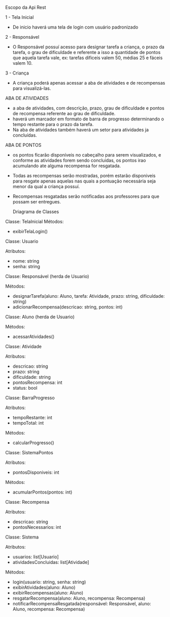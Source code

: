 

Escopo da Api Rest

1 - Tela Inicial 

- De inicio haverá uma tela de login com usuário padronizado

2 - Responsável

- O Responsável possuí acesso para designar tarefa a criança, o prazo da tarefa, o grau de dificuldade e referente a isso a quantidade de pontos que aquela tarefa vale, ex: tarefas dificeis valem 50, médias 25 e fáceis valem 10. 


3 - Criança
- A criança poderá apenas acessar a aba de atividades e de recompensas para visualizá-las. 

ABA DE ATIVIDADES 

- a aba de atividades, com descrição, prazo, grau de dificuldade e pontos de recompensa referente ao grau de dificuldade.
- haverá um marcador em formato de barra de progresso determinando o tempo restante para o prazo da tarefa. 
- Na aba de atividades também haverá um setor para atividades ja concluídas.

ABA DE PONTOS

- os pontos ficarão disponíveis no cabeçalho para serem visualizados, e conforme as atividades forem sendo concluidas, os pontos irao acumulando ate alguma recompensa for resgatada.
- Todas as recompensas serão mostradas, porém estarão disponiveis para resgate apenas aquelas nas quais a pontuação necessária seja menor da qual a criança possuí. 
- Recompensas resgatadas serão notificadas aos professores para que possam ser entregues. 


  Driagrama de Classes
  
Classe: TelaInicial
Métodos:
- exibirTelaLogin()


Classe: Usuario

Atributos:
- nome: string
- senha: string
 
Classe: Responsável (herda de Usuario)

Métodos:
- designarTarefa(aluno: Aluno, tarefa: Atividade, prazo: string, dificuldade: string)
- adicionarRecompensa(descricao: string, pontos: int)

Classe: Aluno (herda de Usuario)

Métodos:
- acessarAtividades()

Classe: Atividade

Atributos:
- descricao: string
- prazo: string
- dificuldade: string
- pontosRecompensa: int
- status: bool

Classe: BarraProgresso

Atributos:
- tempoRestante: int
- tempoTotal: int

Métodos:
- calcularProgresso()

Classe: SistemaPontos

Atributos:
- pontosDisponiveis: int

Métodos:
- acumularPontos(pontos: int)

Classe: Recompensa

Atributos:
- descricao: string
- pontosNecessarios: int

Classe: Sistema

Atributos:
- usuarios: list[Usuario]
- atividadesConcluidas: list[Atividade]

Métodos:
- login(usuario: string, senha: string)
- exibirAtividades(aluno: Aluno)
- exibirRecompensas(aluno: Aluno)
- resgatarRecompensa(aluno: Aluno, recompensa: Recompensa)
- notificarRecompensaResgatada(responsável: Responsável, aluno: Aluno, recompensa: Recompensa)


